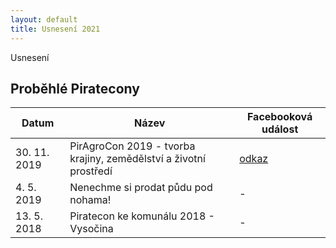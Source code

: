 ```yaml
---
layout: default
title: Usnesení 2021
---
```


Usnesení

## Proběhlé Piratecony

| Datum        | Název                                                             | Facebooková událost                                       |
|--------------|-------------------------------------------------------------------|-----------------------------------------------------------|
| 30. 11. 2019 | PirAgroCon 2019 - tvorba krajiny, zemědělství a životní prostředí | [odkaz](https://www.facebook.com/events/439859943393398/) |
| 4. 5. 2019   | Nenechme si prodat půdu pod nohama!                               | -                                                         |
| 13. 5. 2018  | Piratecon ke komunálu 2018 - Vysočina                             | -                                                         |
